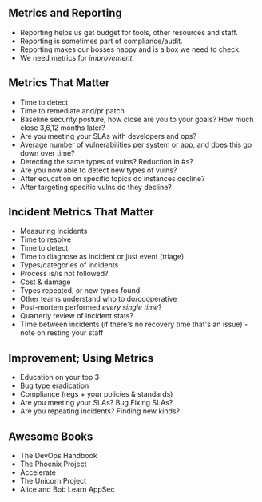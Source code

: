 ## Metrics and Reporting
* Reporting helps us get budget for tools, other resources and staff.
* Reporting is sometimes part of compliance/audit.
* Reporting makes our bosses happy and is a box we need to check. 
* We need metrics for *improvement*. 


## Metrics That Matter
* Time to detect
* Time to remediate and/pr patch
* Baseline security posture, how close are you to your goals? How much close 3,6,12 months later? 
* Are you meeting your SLAs with developers and ops? 
* Average number of vulnerabilities per system or app, and does this go down over time? 
* Detecting the same types of vulns? Reduction in #s?
* Are you now able to detect new types of vulns? 
* After education on specific topics do instances decline? 
* After targeting specific vulns do they decline? 

## Incident Metrics That Matter
* Measuring Incidents
* Time to resolve
* Time to detect
* Time to diagnose as incident or just event (triage)
* Types/categories of incidents
* Process is/is not followed? 
* Cost & damage
* Types repeated, or new types found
* Other teams understand who to do/cooperative
* Post-mortem performed *every single time*?
* Quarterly review of incident stats? 
* TIme between incidents (if there's no recovery time that's an issue) - note on resting your staff 

## Improvement; Using Metrics
* Education on your top 3
* Bug type eradication
* Compliance (regs + your policies & standards)
* Are you meeting your SLAs? Bug Fixing SLAs?
* Are you repeating incidents? Finding new kinds? 

## Awesome Books
* The DevOps Handbook
* The Phoenix Project
* Accelerate
* The Unicorn Project
* Alice and Bob Learn AppSec
